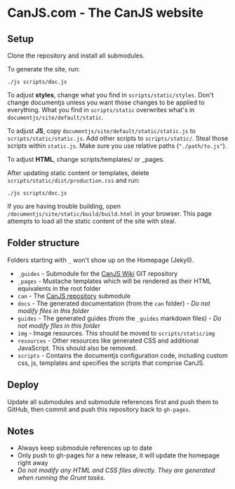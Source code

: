 # CanJS.com - The CanJS website

## Setup

Clone the repository and install all submodules.

To generate the site, run:

    ./js scripts/doc.js

To adjust __styles__, change what you 
find in `scripts/static/styles`. Don't change documentjs unless you want those changes to be 
applied to everything.  What you find in `scripts/static` overwrites what's in `documentjs/site/default/static`.

To adjust __JS__, copy  `documentjs/site/default/static/static.js` to `scripts/static/static.js`. 
Add other scripts to `scripts/static/`. Steal those scripts within `static.js`.  Make sure you use relative paths (`"./path/to.js"`).

To adjust __HTML__, change scripts/templates/ or _pages.

After updating static content or templates, delete `scripts/static/dist/production.css` and run:

    ./js scripts/doc.js

If you are having trouble building, open `/documentjs/site/static/build/build.html` in your 
browser. This page attempts to load all the static content of the site with steal.

## Folder structure

Folders starting with `_` won't show up on the Homepage (Jekyll).

- `_guides` - Submodule for the [CanJS Wiki](https://github.com/bitovi/canjs/wiki) GIT repository
- `_pages` - Mustache templates which will be rendered as their HTML equivalents in the root folder
- `can` - The [CanJS repository](https://github.com/bitovi/canjs) submodule
- `docs` - The generated documentation (from the `can` folder) - *Do not modify files in this folder*
- `guides` - The generated guides (from the `_guides` markdown files) - *Do not modify files in this folder*
- `img` - Image resources. This should be moved to `scripts/static/img`
- `resources` - Other resources like generated CSS and additional JavaScript. This should also be removed.
- `scripts` - Contains the documentjs configuration code, including custom css, js, templates and specifies the scripts
  that comprise CanJS.

## Deploy

Update all submodules and submodule references first and push them to GitHub, then commit and push this
repository back to `gh-pages`.

## Notes

- Always keep submodule references up to date
- Only push to gh-pages for a new release, it will update the homepage right away
- *Do not modify any HTML and CSS files directly. They are generated when running the Grunt tasks.*

